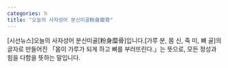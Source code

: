 ```yaml
---
categories: h
title: "오늘의 사자성어 분신미골粉身糜骨"
---
```

[시선뉴스]오늘의 사자성어 분신미골[粉身糜骨]입니다.[가루 분, 몸 신, 죽 미, 뼈 골]의 글자로 만들어진 「몸이 가루가 되게 하고 뼈를 부러뜨린다.」는 뜻으로, 모든 정성과 힘을 다함을 뜻하는 말입니다.